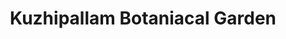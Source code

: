---
title: "Kuzhipallam Botaniacal Garden"
url: /trivandrum/kuzhipallam-botaniacal-garden-attaramoola/
shop: Garten-Center
---